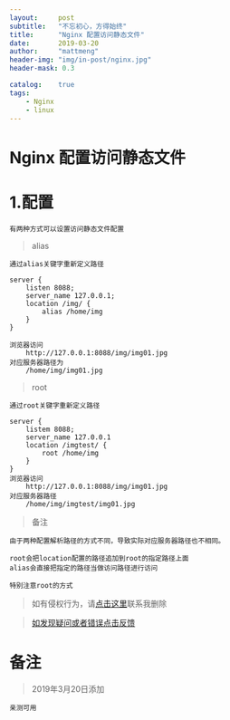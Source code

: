 ```yaml
---
layout:     post
subtitle:   "不忘初心，方得始终"
title:      "Nginx 配置访问静态文件"
date:       2019-03-20
author:     "mattmeng"
header-img: "img/in-post/nginx.jpg"
header-mask: 0.3

catalog:    true
tags:
    - Nginx
    - linux
---
```


# Nginx 配置访问静态文件
# 1.配置

    有两种方式可以设置访问静态文件配置

>alias

    通过alias关键字重新定义路径

    server {
        listen 8088;
        server_name 127.0.0.1;
        location /img/ {
            alias /home/img
        }
    }

    浏览器访问
        http://127.0.0.1:8088/img/img01.jpg
    对应服务器路径为
        /home/img/img01.jpg

>root

    通过root关键字重新定义路径

    server {
        listem 8088;
        server_name 127.0.0.1
        location /imgtest/ {
            root /home/img
        }
    }
    浏览器访问
        http://127.0.0.1:8088/img/img01.jpg
    对应服务器路径
        /home/img/imgtest/img01.jpg

>备注

    由于两种配置解析路径的方式不同，导致实际对应服务器路径也不相同。

    root会把location配置的路径追加到root的指定路径上面
    alias会直接把指定的路径当做访问路径进行访问

    特别注意root的方式


>如有侵权行为，请[点击这里](https://github.com/mattmengCooper/jekyll_blog/issues)联系我删除

>[如发现疑问或者错误点击反馈](https://github.com/mattmengCooper/jekyll_blog/issues)

# 备注

>2019年3月20日添加

    亲测可用
